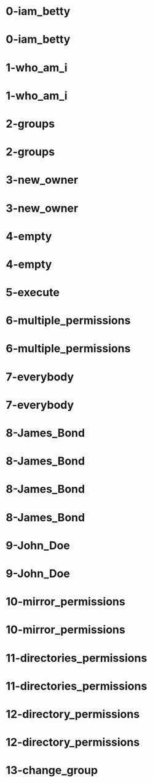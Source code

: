 # 0-iam_betty
# 0-iam_betty
# 1-who_am_i
# 1-who_am_i
# 2-groups
# 2-groups
# 3-new_owner
# 3-new_owner
# 4-empty
# 4-empty
# 5-execute
# 6-multiple_permissions
# 6-multiple_permissions
# 7-everybody
# 7-everybody
# 8-James_Bond
# 8-James_Bond
# 8-James_Bond
# 8-James_Bond
# 9-John_Doe
# 9-John_Doe
# 10-mirror_permissions
# 10-mirror_permissions
# 11-directories_permissions
# 11-directories_permissions
# 12-directory_permissions
# 12-directory_permissions
# 13-change_group
